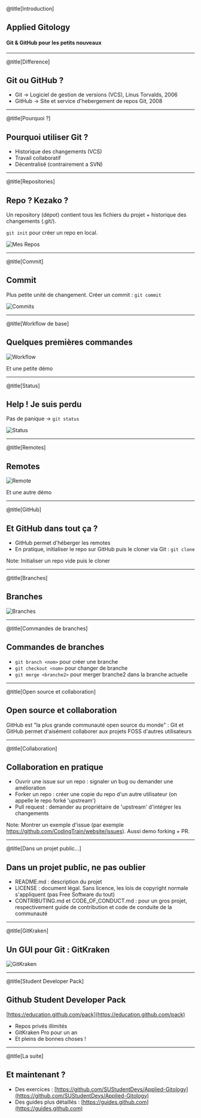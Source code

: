 @title[Introduction]
## Applied Gitology
#### Git & GitHub pour les petits nouveaux

---
@title[Difference]
## Git ou GitHub ?
* Git -> Logiciel de gestion de versions (VCS), Linus Torvalds, 2006
* GitHub -> Site et service d'hebergement de repos Git, 2008

---
@title[Pourquoi ?]
## Pourquoi utiliser Git ?
* Historique des changements (VCS)
* Travail collaboratif
* Décentralisé (contrairement a SVN)

---
@title[Repositories]
## Repo ? Kezako ?
Un repository (dépot) contient tous les fichiers du projet + historique des changements (.git/).

`git init` pour créer un repo en local.

![Mes Repos](assets/img/mes-repos.png)

---
@title[Commit]
## Commit
Plus petite unité de changement. Créer un commit : `git commit`

![Commits](assets/img/commits.png)

---
@title[Workflow de base]
## Quelques premières commandes

![Workflow](assets/img/working-staging-repo.png)

Et une petite démo

---
@title[Status]
## Help ! Je suis perdu
Pas de panique -> `git status`

![Status](assets/img/status.png)

---
@title[Remotes]
## Remotes

![Remote](assets/img/remotes.png)

Et une autre démo

---
@title[GitHub]
## Et GitHub dans tout ça ?
* GitHub permet d'héberger les remotes
* En pratique, initialiser le repo sur GitHub puis le cloner via Git : `git clone`

Note:
Initialiser un repo vide puis le cloner

---
@title[Branches]
## Branches
![Branches](assets/img/branches.png)

---
@title[Commandes de branches]
## Commandes de branches
* `git branch <nom>` pour créer une branche
* `git checkout <nom>` pour changer de branche
* `git merge <branche2>` pour merger branche2 dans la branche actuelle

---
@title[Open source et collaboration]
## Open source et collaboration
GitHub est "la plus grande communauté open source du monde" : Git et GitHub permet d'aisément collaborer aux projets FOSS d'autres utilisateurs

---
@title[Collaboration]
## Collaboration en pratique
* Ouvrir une issue sur un repo : signaler un bug ou demander une amélioration
* Forker un repo : créer une copie du repo d'un autre utilisateur (on appelle le repo forké 'upstream')
* Pull request : demander au propriétaire de 'upstream' d'intégrer les changements

Note:
Montrer un exemple d'issue (par exemple https://github.com/CodingTrain/website/issues). Aussi demo forking + PR.

---
@title[Dans un projet public...]
## Dans un projet public, ne pas oublier
* README.md : description du projet
* LICENSE : document légal. Sans licence, les lois de copyright normale s'appliquent (pas Free Software du tout)
* CONTRIBUTING.md et CODE\_OF\_CONDUCT.md : pour un gros projet, respectivement guide de contribution et code de conduite de la communauté

---
@title[GitKraken]
## Un GUI pour Git : GitKraken
![GitKraken](assets/img/gitkraken.png)

---
@title[Student Developer Pack]
## Github Student Developer Pack
[https://education.github.com/pack](https://education.github.com/pack)
* Repos privés illimités
* GitKraken Pro pour un an
* Et pleins de bonnes choses !

---
@title[La suite]
## Et maintenant ?
* Des exercices : [https://github.com/SUStudentDevs/Applied-Gitology](https://github.com/SUStudentDevs/Applied-Gitology)
* Des guides plus détaillés : [https://guides.github.com](https://guides.github.com)
